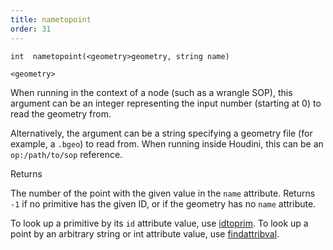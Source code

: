 ```yaml
---
title: nametopoint
order: 31
---
```

`int  nametopoint(<geometry>geometry, string name)`

`<geometry>`

When running in the context of a node (such as a wrangle SOP), this argument can be an integer representing the input number (starting at 0) to read the geometry from.

Alternatively, the argument can be a string specifying a geometry file (for example, a `.bgeo`) to read from. When running inside Houdini, this can be an `op:/path/to/sop` reference.

Returns

The number of the point with the given value in the `name` attribute. Returns `-1` if no primitive has the given ID, or if the geometry has no `name` attribute.

To look up a primitive by its `id` attribute value, use [idtoprim](./idtoprim "Finds a primitive by its id attribute."). To look up a point by an arbitrary string or int attribute value, use [findattribval](./findattribval "Finds a primitive/point/vertex that has a certain attribute value.").
